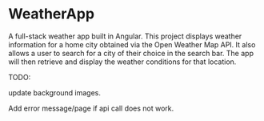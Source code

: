 # WeatherApp

A full-stack weather app built in Angular. This project displays weather information for a home city obtained via the Open Weather Map API. It also allows a user to search for a city of their choice in the search bar. The app will then retrieve and display the weather conditions for that location.


TODO: 

update background images.

Add error message/page if api call does not work.
